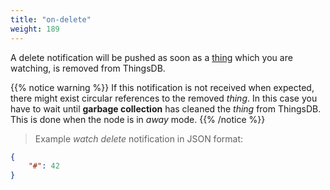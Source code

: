 ```yaml
---
title: "on-delete"
weight: 189
---
```


A delete notification will be pushed as soon as a [thing](../data-types/thing) which you are watching, is removed from ThingsDB.

{{% notice warning %}}
If this notification is not received when expected, there might exist circular references to the removed *thing*.
In this case you have to wait until **garbage collection** has cleaned the *thing* from ThingsDB. This is done when the node is in *away* mode.
{{% /notice %}}

> Example *watch delete* notification in JSON format:

```json
{
    "#": 42
}
```

